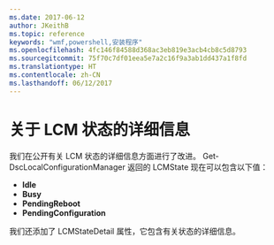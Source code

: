 ```yaml
---
ms.date: 2017-06-12
author: JKeithB
ms.topic: reference
keywords: "wmf,powershell,安装程序"
ms.openlocfilehash: 4fc146f84588d368ac3eb819e3acb4cb8c5d8793
ms.sourcegitcommit: 75f70c7df01eea5e7a2c16f9a3ab1dd437a1f8fd
ms.translationtype: HT
ms.contentlocale: zh-CN
ms.lasthandoff: 06/12/2017
---
```

<a id="detailed-information-about-lcm-state" class="xliff"></a>
# 关于 LCM 状态的详细信息

我们在公开有关 LCM 状态的详细信息方面进行了改进。 Get-DscLocalConfigurationManager 返回的 LCMState 现在可以包含以下值：

* **Idle**
* **Busy**
* **PendingReboot**
* **PendingConfiguration**

我们还添加了 LCMStateDetail 属性，它包含有关状态的详细信息。

